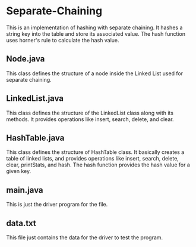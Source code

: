 # Separate-Chaining
This is an implementation of hashing with separate chaining. It hashes a string key into the table and store its associated value. The hash function uses horner's rule to calculate the hash value.

## Node.java

This class defines the structure of a node inside the Linked List used for separate chaining.

## LinkedList.java

This class defines the structure of the LinkedList class along with its methods. It provides operations like insert, search, delete, and clear.

## HashTable.java
This class defines the structure of HashTable class. It basically creates a table of linked lists, and provides operations like insert, search, delete, clear, printStats, and hash. The hash function provides the hash value for a given key.

## main.java
This is just the driver program for the file.

## data.txt
This file just contains the data for the driver to test the program.
